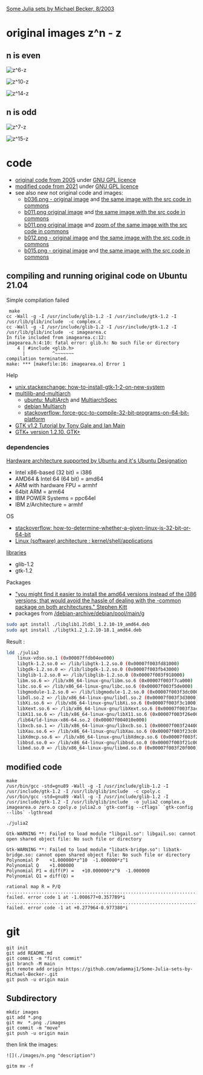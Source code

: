 



[Some Julia sets by Michael Becker, 8/2003](https://web.archive.org/web/20161024132306/http://www.ijon.de/mathe/julia/index.html)




#  original images z^n - z

## n is even 
![](./images/z6-z.png "z^6-z")   

![](./images/z10-z.png "z^10-z")   

![](./images/z14-z.png "z^14-z")   

## n is odd 
![](./images/z7-z.png "z^7-z")   

![](./images/z15-z.png "z^15-z")   


# code 
* [original code from 2005](./src/2005) under [GNU GPL licence](http://gnugpl.org/)
* [modified code from 2021](./src/2021) under [GNU GPL licence](http://gnugpl.org/)
* see also new not original code and images: 
  * [b036.png - original image](https://web.archive.org/web/20161024194536im_/http://www.ijon.de/mathe/julia/sets/b036.png) and [the same image with the src code in commons  ](https://commons.wikimedia.org/wiki/File:Julia_set_f(z)%3D1_over_az5%2Bz3%2Bbz.png)
  * [b011.png original image](https://web.archive.org/web/20161024194536im_/http://www.ijon.de/mathe/julia/sets/b011.png) and [the same image with the src code in commons](https://commons.wikimedia.org/wiki/File:Julia_set_p(z)%3D_z%5E3%2B(1.0149042485835864102%2B0.10183008497976470119i)*z.png)
  * [b011.png original image](https://web.archive.org/web/20161024194536im_/http://www.ijon.de/mathe/julia/sets/b011.png) and [zoom of the same image with the src code  in commons](https://commons.wikimedia.org/wiki/File:Julia_set_p(z)%3D_z%5E3%2B(1.0149042485835864102%2B0.10183008497976470119i)*z;_(zoom).png)
  * [b012.png - original image](https://web.archive.org/web/20161024194536im_/http://www.ijon.de/mathe/julia/sets/b012.png) and [the same image with the src code in commons ](https://commons.wikimedia.org/wiki/File:Julia_set_for_f(z)_%3D_z%5E3_%2Bz*(0.1008317508132964*i_%2B_1.004954206930806).png)
  * [b015.png - original image](https://web.archive.org/web/20160504150529im_/http://www.ijon.de/mathe/julia/sets/b015.png) and [the same image with the src code in commons ]( https://commons.wikimedia.org/wiki/File:Julia_set_for_f(z)%3D_z%5E14-z.png#%7B%7Bint%3Afiledesc%7D%7D)


## compiling and running original code on Ubuntu 21.04


Simple compilation failed   


```
 make
cc -Wall -g -I /usr/include/glib-1.2 -I /usr/include/gtk-1.2 -I /usr/lib/glib/include  -c complex.c
cc -Wall -g -I /usr/include/glib-1.2 -I /usr/include/gtk-1.2 -I /usr/lib/glib/include  -c imagearea.c
In file included from imagearea.c:12:
imagearea.h:4:10: fatal error: glib.h: No such file or directory
    4 | #include <glib.h>
      |          ^~~~~~~~
compilation terminated.
make: *** [makefile:16: imagearea.o] Error 1
```

Help
* [unix.stackexchange: how-to-install-gtk-1-2-on-new-system](https://unix.stackexchange.com/questions/658860/how-to-install-gtk-1-2-on-new-system)
* [multilib-and-multiarch](https://unix.stackexchange.com/questions/458069/multilib-and-multiarch)
  * [ubuntu: MultiArch](https://help.ubuntu.com/community/MultiArch) and [MultiarchSpec](https://wiki.ubuntu.com/MultiarchSpec)
  * [debian Multiarch](https://wiki.debian.org/Multiarch/)
  * [stackoverflow: force-gcc-to-compile-32-bit-programs-on-64-bit-platform](https://stackoverflow.com/questions/3501878/force-gcc-to-compile-32-bit-programs-on-64-bit-platform)
* [GTK v1.2 Tutorial by Tony Gale and Ian Main ](https://www.mit.edu/afs.new/sipb/project/gtk/gtk_v1.2/tutorial/html/gtk_tut.html#toc23)
* [GTK+ version 1.2.10. GTK+](https://github.com/dimkr/gtk)


### dependencies




[Hardware architecture supported by Ubuntu and it's Ubuntu Designation](https://help.ubuntu.com/lts/installation-guide/armhf/ch02s01.html)
* Intel x86-based (32 bit) = i386 
* AMD64 & Intel 64 (64 bit) = amd64 
* ARM with hardware FPU	= armhf	
* 64bit ARM = arm64
* IBM POWER Systems = ppc64el 
* IBM z/Architecture = armhf

OS
* [stackoverflow: how-to-determine-whether-a-given-linux-is-32-bit-or-64-bit](https://stackoverflow.com/questions/246007/how-to-determine-whether-a-given-linux-is-32-bit-or-64-bit)
* [Linux (software) architecture : kernel/shell/applications](https://www.tutorialspoint.com/operating_system/os_linux.htm)

[libraries](/src/Makefile)  
* glib-1.2 
* gtk-1.2 


Packages
* ["you might find it easier to install the amd64 versions instead of the i386 versions; that would avoid the hassle of dealing with the -common package on both architectures." Stephen Kitt](https://unix.stackexchange.com/questions/658860/how-to-install-gtk-1-2-on-new-system)
* packages from [/debian-archive/debian/pool/main/g](http://archive.debian.org/debian-archive/debian/pool/main/g/)


```bash
sudo apt install ./libglib1.2ldbl_1.2.10-19_amd64.deb
sudo apt install ./libgtk1.2_1.2.10-18.1_amd64.deb
```



Result :  


```bash
ldd ./julia2 
	linux-vdso.so.1 (0x00007ffdb04ee000)
	libgtk-1.2.so.0 => /lib/libgtk-1.2.so.0 (0x00007f003fd81000)
	libgdk-1.2.so.0 => /lib/libgdk-1.2.so.0 (0x00007f003fb43000)
	libglib-1.2.so.0 => /lib/libglib-1.2.so.0 (0x00007f003f918000)
	libm.so.6 => /lib/x86_64-linux-gnu/libm.so.6 (0x00007f003f7ca000)
	libc.so.6 => /lib/x86_64-linux-gnu/libc.so.6 (0x00007f003f5de000)
	libgmodule-1.2.so.0 => /lib/libgmodule-1.2.so.0 (0x00007f003f3dc000)
	libdl.so.2 => /lib/x86_64-linux-gnu/libdl.so.2 (0x00007f003f3d3000)
	libXi.so.6 => /lib/x86_64-linux-gnu/libXi.so.6 (0x00007f003f3c1000)
	libXext.so.6 => /lib/x86_64-linux-gnu/libXext.so.6 (0x00007f003f3ac000)
	libX11.so.6 => /lib/x86_64-linux-gnu/libX11.so.6 (0x00007f003f26e000)
	/lib64/ld-linux-x86-64.so.2 (0x00007f004010e000)
	libxcb.so.1 => /lib/x86_64-linux-gnu/libxcb.so.1 (0x00007f003f244000)
	libXau.so.6 => /lib/x86_64-linux-gnu/libXau.so.6 (0x00007f003f23c000)
	libXdmcp.so.6 => /lib/x86_64-linux-gnu/libXdmcp.so.6 (0x00007f003f234000)
	libbsd.so.0 => /lib/x86_64-linux-gnu/libbsd.so.0 (0x00007f003f21c000)
	libmd.so.0 => /lib/x86_64-linux-gnu/libmd.so.0 (0x00007f003f20f000)
```



## modified code 

```
make
/usr/bin/gcc -std=gnu89 -Wall -g -I /usr/include/glib-1.2 -I /usr/include/gtk-1.2 -I /usr/lib/glib/include  -c cpoly.c
/usr/bin/gcc -std=gnu89 -Wall -g -I /usr/include/glib-1.2 -I /usr/include/gtk-1.2 -I /usr/lib/glib/include  -o julia2 complex.o imagearea.o zero.o cpoly.o julia2.o `gtk-config --cflags` `gtk-config --libs` -lgthread

./julia2

Gtk-WARNING **: Failed to load module "libgail.so": libgail.so: cannot open shared object file: No such file or directory

Gtk-WARNING **: Failed to load module "libatk-bridge.so": libatk-bridge.so: cannot open shared object file: No such file or directory
Polynomial P 	+1.000000*z^10	-1.000000*z^1	
Polynomial Q 	+1.000000
Polynomial P1 = diff(P) =  	+10.000000*z^9	-1.000000
Polynomial Q1 = diff(Q) =  	

rational map R = P/Q 
..................................................................................................................................................................................................................................................................................................................zero failed. error code 1 at -1.008677+0.357789*i
.......................................................................................................................................................................................................................................................................................................................................................................................................................................................................................................zero failed. error code -1 at +0.277964-0.977380*i

```

# git
```git
git init
git add README.md
git commit -m "first commit"
git branch -M main
git remote add origin https://github.com/adammaj1/Some-Julia-sets-by-Michael-Becker-.git
git push -u origin main
```



## Subdirectory

```git
mkdir images
git add *.png
git mv  *.png ./images
git commit -m "move"
git push -u origin main
```

then link the images:


```
![](./images/n.png "description") 
```


```
gitm mv -f 
```
